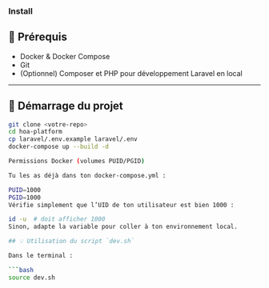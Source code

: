 ### Install
## 🔧 Prérequis
- Docker & Docker Compose
- Git
- (Optionnel) Composer et PHP pour développement Laravel en local

---

## 🚀 Démarrage du projet

```bash
git clone <votre-repo>
cd hoa-platform
cp laravel/.env.example laravel/.env
docker-compose up --build -d

Permissions Docker (volumes PUID/PGID)

Tu les as déjà dans ton docker-compose.yml :

PUID=1000
PGID=1000
Vérifie simplement que l’UID de ton utilisateur est bien 1000 :

id -u  # doit afficher 1000
Sinon, adapte la variable pour coller à ton environnement local.

## 💡 Utilisation du script `dev.sh`

Dans le terminal :

```bash
source dev.sh
